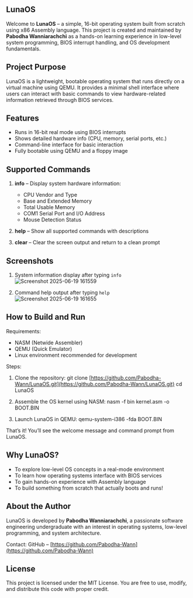 ## LunaOS

Welcome to **LunaOS** – a simple, 16-bit operating system built from scratch using x86 Assembly language. This project is created and maintained by **Pabodha Wanniarachchi** as a hands-on learning experience in low-level system programming, BIOS interrupt handling, and OS development fundamentals.

## Project Purpose

LunaOS is a lightweight, bootable operating system that runs directly on a virtual machine using QEMU. It provides a minimal shell interface where users can interact with basic commands to view hardware-related information retrieved through BIOS services.


## Features

* Runs in 16-bit real mode using BIOS interrupts
* Shows detailed hardware info (CPU, memory, serial ports, etc.)
* Command-line interface for basic interaction
* Fully bootable using QEMU and a floppy image


## Supported Commands

1. **info** – Display system hardware information:

   * CPU Vendor and Type
   * Base and Extended Memory
   * Total Usable Memory
   * COM1 Serial Port and I/O Address
   * Mouse Detection Status

2. **help** – Show all supported commands with descriptions

3. **clear** – Clear the screen output and return to a clean prompt

## Screenshots

1. System information display after typing `info`
   ![Screenshot 2025-06-19 161559](https://github.com/user-attachments/assets/4dbdd4bb-3a26-4fc3-b17b-75e00fd61952)


2. Command help output after typing `help`
   ![Screenshot 2025-06-19 161655](https://github.com/user-attachments/assets/750ed01d-3b75-437a-9af4-9ae95e423b4c)


## How to Build and Run

Requirements:

* NASM (Netwide Assembler)
* QEMU (Quick Emulator)
* Linux environment recommended for development

Steps:

1. Clone the repository:
   git clone [https://github.com/Pabodha-Wann/LunaOS.git](https://github.com/Pabodha-Wann/LunaOS.git)
   cd LunaOS

2. Assemble the OS kernel using NASM:
   nasm -f bin kernel.asm -o BOOT.BIN

3. Launch LunaOS in QEMU:
   qemu-system-i386 -fda BOOT.BIN

That’s it! You’ll see the welcome message and command prompt from LunaOS.

## Why LunaOS?

* To explore low-level OS concepts in a real-mode environment
* To learn how operating systems interface with BIOS services
* To gain hands-on experience with Assembly language
* To build something from scratch that actually boots and runs!

## About the Author

LunaOS is developed by **Pabodha Wanniarachchi**, a passionate software engineering undergraduate with an interest in operating systems, low-level programming, and system architecture.

Contact:
GitHub – [https://github.com/Pabodha-Wann](https://github.com/Pabodha-Wann)

## License

This project is licensed under the MIT License. You are free to use, modify, and distribute this code with proper credit.



